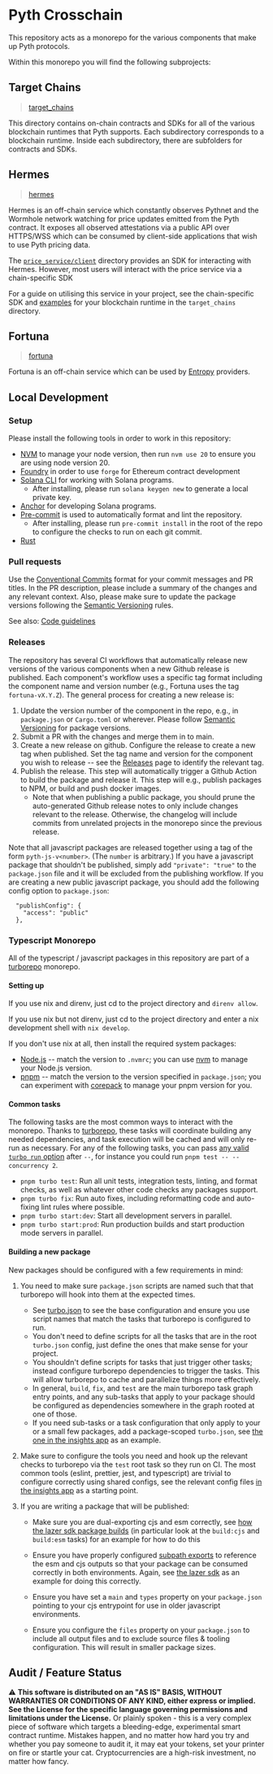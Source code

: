 # Pyth Crosschain

This repository acts as a monorepo for the various components that make up
Pyth protocols.

Within this monorepo you will find the following subprojects:

## Target Chains

> [target_chains](./target_chains/)

This directory contains on-chain contracts and SDKs for all of the various
blockchain runtimes that Pyth supports. Each subdirectory corresponds to a
blockchain runtime. Inside each subdirectory, there are subfolders for
contracts and SDKs.

## Hermes

> [hermes](./apps/hermes/)

Hermes is an off-chain service which constantly observes Pythnet and the
Wormhole network watching for price updates emitted from the Pyth contract. It
exposes all observed attestations via a public API over HTTPS/WSS which can be
consumed by client-side applications that wish to use Pyth pricing data.

The [`price_service/client`](./price_service/client/) directory provides an SDK for interacting with Hermes.
However, most users will interact with the price service via a chain-specific SDK

For a guide on utilising this service in your project, see the chain-specific SDK
and [examples](https://github.com/pyth-network/pyth-examples/tree/main/price_feeds) for your blockchain runtime in the `target_chains` directory.

## Fortuna

> [fortuna](./apps/fortuna/)

Fortuna is an off-chain service which can be used by [Entropy](https://pyth.network/entropy) providers.

## Local Development

### Setup

Please install the following tools in order to work in this repository:

- [NVM](https://github.com/nvm-sh/nvm?tab=readme-ov-file#installing-and-updating) to manage your node version, then run `nvm use 20` to ensure you are using node version 20.
- [Foundry](https://book.getfoundry.sh/getting-started/installation) in order to use `forge` for Ethereum contract development
- [Solana CLI](https://solana.com/docs/intro/installation) for working with Solana programs.
  - After installing, please run `solana keygen new` to generate a local private key.
- [Anchor](https://www.anchor-lang.com/docs/installation) for developing Solana programs.
- [Pre-commit](https://pre-commit.com/) is used to automatically format and lint the repository.
  - After installing, please run `pre-commit install` in the root of the repo to configure the checks to run on each git commit.
- [Rust](https://www.rust-lang.org/tools/install)

### Pull requests

Use the [Conventional Commits](https://www.conventionalcommits.org) format for your commit messages and PR titles.
In the PR description, please include a summary of the changes and any relevant context. Also, please make sure
to update the package versions following the [Semantic Versioning](https://semver.org/) rules.

See also: [Code guidelines](doc/code-guidelines.md)

### Releases

The repository has several CI workflows that automatically release new versions of the various components when a new Github release is published.
Each component's workflow uses a specific tag format including the component name and version number (e.g., Fortuna uses the tag `fortuna-vX.Y.Z`).
The general process for creating a new release is:

1. Update the version number of the component in the repo, e.g., in `package.json` or `Cargo.toml` or wherever. Please follow [Semantic Versioning](https://semver.org/) for package versions.
2. Submit a PR with the changes and merge them in to main.
3. Create a new release on github. Configure the release to create a new tag when published. Set the tag name and version for the component you wish to release -- see the [Releases](https://github.com/pyth-network/pyth-crosschain/releases) page to identify the relevant tag.
4. Publish the release. This step will automatically trigger a Github Action to build the package and release it. This step will e.g., publish packages to NPM, or build and push docker images.
   - Note that when publishing a public package, you should prune the auto-generated Github release notes to only include changes relevant to the release. Otherwise, the changelog will include commits from unrelated projects in the monorepo since the previous release.

Note that all javascript packages are released together using a tag of the form `pyth-js-v<number>`. (The `number` is arbitrary.)
If you have a javascript package that shouldn't be published, simply add `"private": "true"` to the `package.json` file
and it will be excluded from the publishing workflow. If you are creating a new public javascript package, you should add
the following config option to `package.json`:

```
  "publishConfig": {
    "access": "public"
  },
```

### Typescript Monorepo

All of the typescript / javascript packages in this repository are part of a
[turborepo](https://turbo.build/repo/docs) monorepo.

#### Setting up

If you use nix and direnv, just cd to the project directory and `direnv allow`.

If you use nix but not direnv, just cd to the project directory and enter a nix
development shell with `nix develop`.

If you don't use nix at all, then install the required system packages:

- [Node.js](https://nodejs.org/en) -- match the version to `.nvmrc`; you can use
  [nvm](https://github.com/nvm-sh/nvm) to manage your Node.js version.
- [pnpm](https://pnpm.io/) -- match the version to the version specified in
  `package.json`; you can experiment with
  [corepack](https://nodejs.org/api/corepack.html) to manage your pnpm version
  for you.

#### Common tasks

The following tasks are the most common ways to interact with the monorepo.
Thanks to [turborepo](https://turbo.build/repo/docs), these tasks will
coordinate building any needed dependencies, and task execution will be cached
and will only re-run as necessary. For any of the following tasks, you can pass
[any valid `turbo run` option](https://turbo.build/repo/docs/reference/run)
after `--`, for instance you could run `pnpm test -- --concurrency 2`.

- `pnpm turbo test`: Run all unit tests, integration tests, linting, and format
  checks, as well as whatever other code checks any packages support.
- `pnpm turbo fix`: Run auto fixes, including reformatting code and auto-fixing
  lint rules where possible.
- `pnpm turbo start:dev`: Start all development servers in parallel.
- `pnpm turbo start:prod`: Run production builds and start production mode
  servers in parallel.

#### Building a new package

New packages should be configured with a few requirements in mind:

1. You need to make sure `package.json` scripts are named such that that
   turborepo will hook into them at the expected times.

   - See [turbo.json](./turbo.json) to see the base configuration and ensure you
     use script names that match the tasks that turborepo is configured to run.
   - You don't need to define scripts for all the tasks that are in the root
     `turbo.json` config, just define the ones that make sense for your project.
   - You shouldn't define scripts for tasks that just trigger other tasks;
     instead configure turborepo dependencies to trigger the tasks. This will
     allow turborepo to cache and parallelize things more effectively.
   - In general, `build`, `fix`, and `test` are the main turborepo task graph
     entry points, and any sub-tasks that apply to your package should be
     configured as dependencies somewhere in the graph rooted at one of those.
   - If you need sub-tasks or a task configuration that only apply to your or a
     small few packages, add a package-scoped `turbo.json`, see [the one in the
     insights app](./apps/insights/turbo.json) as an example.

2. Make sure to configure the tools you need and hook up the relevant checks to
   turborepo via the `test` root task so they run on CI. The most common tools
   (eslint, prettier, jest, and typescript) are trivial to configure correctly
   using shared configs, see the relevant config files [in the insights
   app](./apps/insights) as a starting point.

3. If you are writing a package that will be published:

   - Make sure you are dual-exporting cjs and esm correctly, see [how the lazer
     sdk package builds](./lazer/sdk/js/package.json) (in particular look at the
     `build:cjs` and `build:esm` tasks) for an example for how to do this

   - Ensure you have properly configured [subpath
     exports](https://nodejs.org/api/packages.html#subpath-exports) to reference
     the esm and cjs outputs so that your package can be consumed correctly in
     both environments. Again, see [the lazer sdk](./lazer/sdk/js/package.json)
     as an example for doing this correctly.

   - Ensure you have set a `main` and `types` property on your `package.json`
     pointing to your cjs entrypoint for use in older javascript environments.

   - Ensure you configure the `files` property on your `package.json` to include
     all output files and to exclude source files & tooling configuration. This
     will result in smaller package sizes.

## Audit / Feature Status

⚠ **This software is distributed on an "AS IS" BASIS, WITHOUT WARRANTIES OR CONDITIONS OF ANY KIND, either express or
implied. See the License for the specific language governing permissions and limitations under the License.** Or plainly
spoken - this is a very complex piece of software which targets a bleeding-edge, experimental smart contract runtime.
Mistakes happen, and no matter how hard you try and whether you pay someone to audit it, it may eat your tokens, set
your printer on fire or startle your cat. Cryptocurrencies are a high-risk investment, no matter how fancy.
